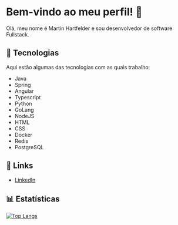 # Bem-vindo ao meu perfil! 👋

Olá, meu nome é Martin Hartfelder e sou desenvolvedor de software Fullstack.

## 🚀 Tecnologias

Aqui estão algumas das tecnologias com as quais trabalho:

- Java
- Spring
- Angular
- Typescript
- Python
- GoLang
- NodeJS
- HTML
- CSS
- Docker
- Redis
- PostgreSQL

## 🔗 Links

- [LinkedIn](https://www.linkedin.com/in/themartinfer22/)

## 📊 Estatísticas

[![Top Langs](https://github-readme-stats.vercel.app/api/top-langs/?username=TheMartinfer22&theme=radical)](https://github.com/TheMartinfer22)

